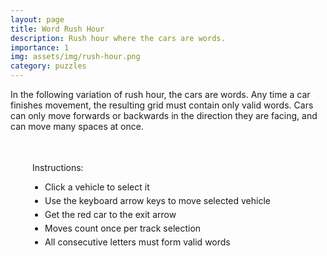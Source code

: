 ```yaml
---
layout: page
title: Word Rush Hour
description: Rush hour where the cars are words.
importance: 1
img: assets/img/rush-hour.png
category: puzzles
---
```


In the following variation of rush hour, the cars are words. Any time a car finishes movement, the resulting grid must contain only valid 
words. Cars can only move forwards or backwards in the direction they are facing, and can move many spaces at once.


<html>
<head>
   <title>Word Rush Hour</title>
   <style>
       #all-games-container {
           display: flex;
           flex-direction: column;
           gap: 30px;
           padding: 20px;
       }

       .game-instance {
           margin-left: 20px;
           border: none;
           padding: 20px;
           border-radius: 8px;
           background-color: #f8f8f8;
           box-shadow: 0 2px 8px rgba(0,0,0,0.1);
           outline: none;
       }

       .game-instance h3 {
           margin: 0 0 15px 0;
           font-size: 24px;
           color: #333;
       }

       .game-instance:not(:last-child)::after {
           content: '';
           display: block;
           height: 1px;
           background: linear-gradient(to right, transparent, #ccc, transparent);
           margin-top: 20px;
       }

       .game-board {
           display: grid;
           gap: 2px;
           padding: 10px;
           background-color: #ccc;
           width: fit-content;
           border: 2px solid #333;
       }

       .cell {
           width: 50px;
           height: 50px;
           background-color: #fff;
           position: relative;
           display: flex;
           align-items: center;
           justify-content: center;
           cursor: pointer;
           font-size: 24px;
           font-family: monospace;
           border-top: 2px solid #333;
           border-left: 2px solid #333;
       }

        .vehicle-container {
            position: absolute;
            top: 0;
            left: 0;
            width: 100%;
            height: 100%;
            display: flex;
            align-items: center;
            justify-content: center;
        }

        /* Add red as another vehicle option */
        .car.vehicle-red .vehicle-container {
            background-color: #f44336;
        }

       .selected .vehicle-container {
           outline: 3px solid #fff;
           outline-offset: -3px;
           box-shadow: 0 0 10px rgba(0,0,0,0.5);
       }

       .controls {
           margin-top: 20px;
       }

       .controls button {
           padding: 8px 16px;
           font-size: 16px;
           cursor: pointer;
           background-color: #fff;
           border: 2px solid #333;
           border-radius: 4px;
       }

       .controls button:hover {
           background-color: #f0f0f0;
       }

       .instructions {
           margin: 20px 20px;
           padding: 15px;
           border-radius: 5px;
       }

       .instructions ul {
           margin: 10px 0;
           padding-left: 20px;
       }

       .instructions li {
           margin: 5px 0;
       }

       .vehicle-start .vehicle-container, .vehicle-end .vehicle-container {
            position: relative;
        }

        .vehicle-start .vehicle-container::before, .vehicle-end .vehicle-container::before {
            content: "";
            position: absolute;
            width: 100%;
            height: 100%;
            background: white;
            border-radius: inherit;
            z-index: -1;
        }

        .invalid-word {
            background-color: #ffebee;
        }
   </style>
</head>
<body>
   <div class="instructions">
       <p>Instructions:</p>
       <ul>
           <li>Click a vehicle to select it</li>
           <li>Use the keyboard arrow keys to move selected vehicle</li>
           <li>Get the red car to the exit arrow</li>
           <li>Moves count once per track selection</li>
           <li>All consecutive letters must form valid words</li>
       </ul>
   </div>

   <div id="all-games-container">
       <!-- Games will be dynamically added here -->
   </div>

   <script>
       const PUZZLE_1_WORDS = ['EAR', 'ON', 'UP', 'AT', 'TO', 'AX', 'ATOP', 'TOP', 'TEAR', 'OX'];
       const PUZZLE_2_WORDS = ['HORN', 'TIE', 'YEA', 'OR', 'OAT', 'HAT', 'NOR', 'IN', 'THORN', 'YEAR', 'RAIN', 'RAINY','TIER'];
       const VALID_WORDS = new Set(PUZZLE_1_WORDS.concat(PUZZLE_2_WORDS));


       class GameInstance {
           constructor(container, initialState) {
               this.container = container;
               this.initialState = JSON.parse(JSON.stringify(initialState));
               this.gameState = JSON.parse(JSON.stringify(initialState));
               this.selectedVehicle = null;
               this.moveCount = 0;
               this.lastTrack = null;
               this.gridSize = initialState.gridSize;
               
               this.createBoard();
               this.setupEventListeners();
           }

           attachEventListeners() {
                // Clear existing listeners first
                this.container.querySelectorAll('.cell').forEach(cell => {
                    const clone = cell.cloneNode(true);
                    cell.parentNode.replaceChild(clone, cell);
                });

                // Attach new listeners
                this.container.querySelectorAll('.cell').forEach(cell => {
                    cell.addEventListener('click', (e) => this.handleCellClick(e));
                });
            }
           createBoard() {
    const board = this.container.querySelector('.game-board');
    board.innerHTML = '';
    
    // Add unique ID to board
    const boardId = `game-board-${this.container.id}`;
    board.id = boardId;
    
    const styleId = `board-style-${this.container.id}`;
    let styleEl = document.getElementById(styleId);
    if (!styleEl) {
        styleEl = document.createElement('style');
        styleEl.id = styleId;
        document.head.appendChild(styleEl);
    }
    
    styleEl.textContent = `
        #${boardId} {
            grid-template-columns: repeat(${this.gridSize.width}, 50px);
            grid-template-rows: repeat(${this.gridSize.height}, 50px);
            width: ${this.gridSize.width * 54}px;  /* 50px cell + 4px borders/gaps */
            height: ${this.gridSize.height * 54}px;
        }
        
        #${boardId} .cell[data-x="${this.gridSize.width - 1}"] {
            border-right: 2px solid #333;
        }
        
        #${boardId} .cell[data-y="${this.gridSize.height - 1}"] {
            border-bottom: 2px solid #333;
        }
        
        #${boardId} .cell[data-x="${this.gridSize.width - 1}"][data-y="${this.gameState.redCar.y}"] {
            border-right: none;
        }
        
        #${boardId} .cell[data-x="${this.gridSize.width - 1}"][data-y="${this.gameState.redCar.y}"]::after {
            content: "→";
            position: absolute;
            right: -22px;
            top: 50%;
            transform: translateY(-50%);
            font-size: 20px;
            color: #333;
            font-weight: bold;
            text-shadow: 1px 1px 1px rgba(0,0,0,0.1);
        }
    `;

    styleEl.textContent += this.gameState.vehicles.map((_, index) => `
        #${boardId} .vehicle-${index}-start.horizontal .vehicle-container {
            border-radius: 25px 0 0 25px;
        }
        #${boardId} .vehicle-${index}-end.horizontal .vehicle-container {
            border-radius: 0 25px 25px 0;
        }
        #${boardId} .vehicle-${index}-start.vertical .vehicle-container {
            border-radius: 25px 25px 0 0;
        }
        #${boardId} .vehicle-${index}-end.vertical .vehicle-container {
            border-radius: 0 0 25px 25px;
        }
    `).join('\n');

    styleEl.textContent += this.gameState.vehicles.map((vehicle, index) => {
        const blueShade = Math.max(30, 65 - (index * 10));
        return `
            #${boardId} .car.vehicle-${index} .vehicle-container {
                background-color: hsl(210, 80%, ${blueShade}%);
            }
        `;
    }).join('\n');

    // Create cells
    for (let y = 0; y < this.gridSize.height; y++) {
        for (let x = 0; x < this.gridSize.width; x++) {
            const cell = document.createElement('div');
            cell.className = 'cell';
            cell.dataset.x = x;
            cell.dataset.y = y;
            board.appendChild(cell);
        }
    }

    this.placeVehicles();
    this.attachEventListeners();
}

           placeVehicles() {
               this.container.querySelectorAll('.selected').forEach(el => el.classList.remove('selected'));
               this.placeVehicle(this.gameState.redCar);
               this.gameState.vehicles.forEach(vehicle => this.placeVehicle(vehicle));
               
               if (this.selectedVehicle) {
                   this.highlightVehicle(this.selectedVehicle);
               }
           }

           validateWords() {
               // Get all letters in the grid
               const grid = Array(this.gridSize.height).fill().map(() => 
                   Array(this.gridSize.width).fill(' ')
               );

               // Fill grid with letters from vehicles
               const fillVehicleLetters = (vehicle) => {
                   for (let i = 0; i < vehicle.letters.length; i++) {
                       const x = vehicle.horizontal ? vehicle.x + i : vehicle.x;
                       const y = vehicle.horizontal ? vehicle.y : vehicle.y + i;
                       grid[y][x] = vehicle.letters[i];
                   }
               };

               fillVehicleLetters(this.gameState.redCar);
               this.gameState.vehicles.forEach(fillVehicleLetters);

               // Check rows and columns for invalid words
               let isValid = true;
               let invalidWord = '';

               // Check rows
               for (let y = 0; y < this.gridSize.height; y++) {
                   let word = '';
                   for (let x = 0; x < this.gridSize.width; x++) {
                       if (grid[y][x] !== ' ') {
                           word += grid[y][x];
                       } else if (word.length >= 2) {
                           if (!VALID_WORDS.has(word)) {
                               isValid = false;
                               invalidWord = word;
                           }
                           word = '';
                       } else {
                           word = '';
                       }
                   }
                   if (word.length >= 2 && !VALID_WORDS.has(word)) {
                       isValid = false;
                       invalidWord = word;
                   }
               }

               // Check columns
               for (let x = 0; x < this.gridSize.width; x++) {
                   let word = '';
                   for (let y = 0; y < this.gridSize.height; y++) {
                       if (grid[y][x] !== ' ') {
                           word += grid[y][x];
                       } else if (word.length >= 2) {
                           if (!VALID_WORDS.has(word)) {
                               isValid = false;
                               invalidWord = word;
                           }
                           word = '';
                       } else {
                           word = '';
                       }
                   }
                   if (word.length >= 2 && !VALID_WORDS.has(word)) {
                       isValid = false;
                       invalidWord = word;
                   }
               }

               if (!isValid) {
                   this.invalidWord = invalidWord;
               }
               return isValid;
           }

            placeVehicle(vehicle) {
                const { x, y, horizontal, letters, color } = vehicle;
                const vehicleIndex = color === 'red' ? 'red' : this.gameState.vehicles.indexOf(vehicle);
                const direction = horizontal ? 'horizontal' : 'vertical';
                const length = letters.length;

                for (let i = 0; i < length; i++) {
                    const cellX = horizontal ? x + i : x;
                    const cellY = horizontal ? y : y + i;
                    const cell = this.container.querySelector(`[data-x="${cellX}"][data-y="${cellY}"]`);

                    if (!cell) continue;

                    const vehicleContainer = document.createElement('div');
                    vehicleContainer.className = 'vehicle-container';
                    
                    cell.classList.add('car', direction, `vehicle-${vehicleIndex}`);

                    if (i === 0) {
                        cell.classList.add(`vehicle-${vehicleIndex}-start`);
                    } else if (i === length - 1) {
                        cell.classList.add(`vehicle-${vehicleIndex}-end`);
                    }

                    vehicleContainer.textContent = letters[i];
                    cell.appendChild(vehicleContainer);
                }
            }

           highlightVehicle(vehicle) {
               for (let i = 0; i < vehicle.letters.length; i++) {
                   const x = vehicle.horizontal ? vehicle.x + i : vehicle.x;
                   const y = vehicle.horizontal ? vehicle.y : vehicle.y + i;
                   const cell = this.container.querySelector(`[data-x="${x}"][data-y="${y}"]`);
                   cell.classList.add('selected');
               }
           }

           setupEventListeners() {
               document.addEventListener('keydown', (e) => {
                   if (this.selectedVehicle) {
                       this.handleKeyPress(e);
                   }
               });

               this.container.querySelector('button').addEventListener('click', () => this.resetGame());
           }

           handleCellClick(event) {
               const cell = event.target.closest('.cell');
               const x = parseInt(cell.dataset.x);
               const y = parseInt(cell.dataset.y);

               if (cell.classList.contains('car') || cell.classList.contains('truck')) {
                   const vehicle = this.findVehicle(x, y);
                   
                   // Check word validity before changing selection
                   if (this.selectedVehicle && !this.validateWords()) {
                       // Revert all moves made with invalid vehicle
                       this.gameState = JSON.parse(JSON.stringify(this.initialState));
                       this.resetGame();
                       alert(`Invalid word formation: ${this.invalidWord}`);
                       this.createBoard();
                       return;
                   }
                   
                   this.selectedVehicle = vehicle;
                   this.lastTrack = null;
                   this.placeVehicles();
               }
           }

           handleKeyPress(event) {
               if (!this.selectedVehicle) return;

               if (['ArrowUp', 'ArrowDown', 'ArrowLeft', 'ArrowRight'].includes(event.key)) {
                   event.preventDefault();
               }

               let dx = 0;
               let dy = 0;

               if (this.selectedVehicle.horizontal) {
                   if (event.key === 'ArrowLeft') dx = -1;
                   if (event.key === 'ArrowRight') dx = 1;
               } else {
                   if (event.key === 'ArrowUp') dy = -1;
                   if (event.key === 'ArrowDown') dy = 1;
               }

               if (dx !== 0 || dy !== 0) {
                   if (this.canMove(this.selectedVehicle, dx, dy)) {
                       this.moveVehicle(this.selectedVehicle, dx, dy);
                       this.checkWin();
                   }
               }
           }

           findVehicle(x, y) {
               if (this.isPointInVehicle(this.gameState.redCar, x, y)) return this.gameState.redCar;
               return this.gameState.vehicles.find(v => this.isPointInVehicle(v, x, y));
           }

           isPointInVehicle(vehicle, x, y) {
               for (let i = 0; i < vehicle.letters.length; i++) {
                   const vx = vehicle.horizontal ? vehicle.x + i : vehicle.x;
                   const vy = vehicle.horizontal ? vehicle.y : vehicle.y + i;
                   if (vx === x && vy === y) return true;
               }
               return false;
           }

           canMove(vehicle, dx, dy) {
               const newX = vehicle.x + dx;
               const newY = vehicle.y + dy;

               if (newX < 0 || newY < 0) return false;
               if (vehicle.horizontal && newX + vehicle.letters.length > this.gridSize.width) return false;
               if (!vehicle.horizontal && newY + vehicle.letters.length > this.gridSize.height) return false;

               for (let i = 0; i < vehicle.letters.length; i++) {
                   const x = vehicle.horizontal ? newX + i : newX;
                   const y = vehicle.horizontal ? newY : newY + i;
                   
                   if (this.gameState.redCar !== vehicle && 
                       this.isPointInVehicle(this.gameState.redCar, x, y)) return false;
                   
                   for (const other of this.gameState.vehicles) {
                       if (other !== vehicle && this.isPointInVehicle(other, x, y)) return false;
                   }
               }

               return true;
           }

           moveVehicle(vehicle, dx, dy) {
               const currentTrack = vehicle.horizontal ? vehicle.y : vehicle.x;
               
               if (this.selectedVehicle && (this.lastTrack === null || this.lastTrack !== currentTrack)) {
                   this.moveCount++;
                   this.container.querySelector('.moves').textContent = this.moveCount;
                   this.lastTrack = currentTrack;
               }
               
               vehicle.x += dx;
               vehicle.y += dy;
               this.createBoard();
           }

           checkWin() {
               if (this.gameState.redCar.x + this.gameState.redCar.letters.length === this.gridSize.width && 
                   this.gameState.redCar.y === this.gameState.redCar.y) {
                   alert(`Congratulations! You solved the puzzle in ${this.moveCount} moves!`);
               }
           }

           resetGame() {
               this.gameState = JSON.parse(JSON.stringify(this.initialState));
               this.selectedVehicle = null;
               this.moveCount = 0;
               this.lastTrack = null;
               this.container.querySelector('.moves').textContent = this.moveCount;
               this.createBoard();
           }
       }

       async function loadBoards() {
           try {
               const initialStates = [
                   {
                       gridSize: {
                           width: 5,
                           height: 4
                       },
                       redCar: { 
                           x: 0, y: 1, horizontal: true, color: 'red',
                           letters: [' ']
                       },
                       vehicles: [
                           { x: 0, y: 0, horizontal: true, letters: ['E', 'A', 'R']},
                           { x: 1, y: 1, horizontal: false, letters: ['T']},
                           { x: 1, y: 2, horizontal: true, letters: ['O', 'N']},
                           { x: 0, y: 3, horizontal: true, letters: ['U', 'P']},
                           { x: 3, y: 1, horizontal: false, letters: ['X']}
                       ]
                    },
                    {
                       gridSize: {
                           width: 6,
                           height: 5
                       },
                       redCar: { 
                           x: 3, y: 1, horizontal: true, color: 'red',
                           letters: [' ']
                       },
                       vehicles: [
                           { x: 0, y: 0, horizontal: true, letters: ['H', 'O', 'R', 'N']},
                           { x: 2, y: 1, horizontal: true, letters: ['A']},
                           { x: 4, y: 1, horizontal: false, letters: ['O', 'R']},
                           { x: 1, y: 2, horizontal: true, letters: ['T', 'I', 'E']},
                           { x: 0, y: 3, horizontal: false, letters: ['T']},
                           { x: 2, y: 3, horizontal: true, letters: ['N']},
                           { x: 2, y: 4, horizontal: true, letters: ['Y', 'E', 'A']}
                       ]
                   }
               ];

               initialStates.forEach((state, index) => {
                   createGameInstance(state, index + 1);
               });
           } catch (error) {
               console.error('Error loading boards:', error);
           }
       }

function createGameInstance(initialState, index) {
   const container = document.createElement('div');
   container.id = `game-instance-${index}`;
   container.className = 'game-instance';
   
   const boardId = `game-board-${index}`;
   
   const gameHTML = `
       <h3>Puzzle ${index}</h3>
       <div class="game-board" id="${boardId}"></div>
       <div class="controls">
           <button>Reset</button>
           <br>
           <p>Moves: <span class="moves">0</span></p>
       </div>
   `;
   
   container.innerHTML = gameHTML;
   document.getElementById('all-games-container').appendChild(container);
   
   new GameInstance(container, initialState);
}

       loadBoards();
   </script>
</body>
</html>

